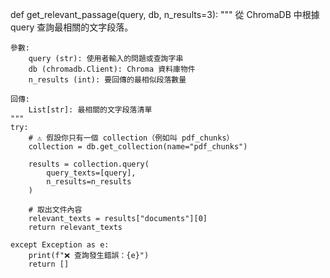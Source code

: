 def get_relevant_passage(query, db, n_results=3):
    """
    從 ChromaDB 中根據 query 查詢最相關的文字段落。

    參數:
        query (str): 使用者輸入的問題或查詢字串
        db (chromadb.Client): Chroma 資料庫物件
        n_results (int): 要回傳的最相似段落數量

    回傳:
        List[str]: 最相關的文字段落清單
    """
    try:
        # ⚠️ 假設你只有一個 collection（例如叫 pdf_chunks）
        collection = db.get_collection(name="pdf_chunks")

        results = collection.query(
            query_texts=[query],
            n_results=n_results
        )

        # 取出文件內容
        relevant_texts = results["documents"][0]
        return relevant_texts

    except Exception as e:
        print(f"❌ 查詢發生錯誤：{e}")
        return []

